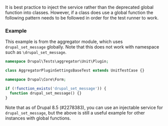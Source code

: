 It is best practice to inject the service rather than the deprecated global function into classes. However, if a class does use a global function the following pattern needs to be followed in order for the test runner to work.

### Example

This example is from the aggregator module, which uses `drupal_set_message` globally. Note that this does not work with namespace such as `\drupal_set_message`.

```php
namespace Drupal\Tests\aggregator\Unit\Plugin;

class AggregatorPluginSettingsBaseTest extends UnitTestCase {}

namespace Drupal\Core\Form;

if (!function_exists('drupal_set_message')) {
  function drupal_set_message() {}
}

```

Note that as of Drupal 8.5 (#2278383), you can use an injectable service for `drupal_set_message`, but the above is still a useful example for other instances with global functions.